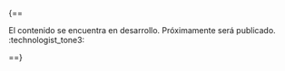 {==

El contenido se encuentra en desarrollo. Próximamente será publicado. :technologist_tone3:

==}


